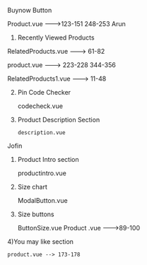 Buynow Button

Product.vue --->123-151
                248-253
Arun

  1) Recently Viewed Products

  RelatedProducts.vue  ---> 61-82
 

  product.vue          ---> 223-228
			                344-356
	
  RelatedProducts1.vue ---> 11-48

2) Pin Code Checker
  
	codecheck.vue

3) Product Description Section

       description.vue

Jofin

1) Product Intro section
 	
	productintro.vue

2) Size chart

	ModalButton.vue

3) Size buttons
	
	ButtonSize.vue
	Product	.vue --->89-100

4)You may like section
    
    product.vue --> 173-178
